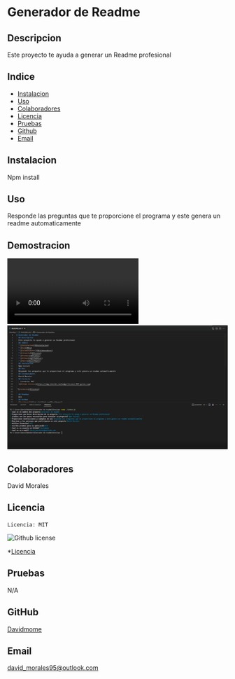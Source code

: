 # Generador de Readme
  ## Descripcion
  Este proyecto te ayuda a generar un Readme profesional
  ## Indice
  * [Instalacion](#Instalacion)
  * [Uso](#Uso)
  * [Colaboradores](#Colaboradores)
  * [Licencia](#license)
  * [Pruebas](#Pruebas)
  * [Github](#githubUser)
  * [Email](#userEmail)
  ## Instalacion
  Npm install
  ## Uso
  Responde las preguntas que te proporcione el programa y este genera un readme automaticamente
  ## Demostracion
  ![video aplicacion](./Develop/assets/video/Videodemo.webm)
  ![imagen de la pagina](./Develop/assets/images/demoimg.PNG)
  ## Colaboradores
  David Morales
  ## Licencia
    Licencia: MIT
  ![Github license](https://img.shields.io/badge/license-MIT-green.svg)
  
 *[Licencia](#license)

  ## Pruebas
  N/A
  ## GitHub
  [Davidmome](https://github.com/Davidmome/)
  ## Email
  david_morales95@outlook.com
